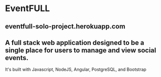 EventFULL
=========
eventfull-solo-project.herokuapp.com
-----------
A full stack web application designed to be a single place for users to manage and view social events. 
-----------
It's built with Javascript, NodeJS, Angular, PostgreSQL, and Bootstrap 
